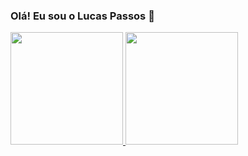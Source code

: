 ### Olá! Eu sou o Lucas Passos 👋

<div>
  <a href="https://github.com/LucasPassos13">
   <img height="180em" src="https://github-readme-stats.vercel.app/api?username=LucasPassos13&show_icons=true&theme=algolia&include_all_commits=true&count_private=true"/>
  <img height="180em" src="https://github-readme-stats.vercel.app/api/top-langs/?username=LucasPassos13&layout=compact&langs_count=7&theme=algolia"/>
</div>
